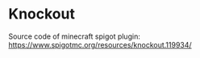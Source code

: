 # Knockout
Source code of minecraft spigot plugin: https://www.spigotmc.org/resources/knockout.119934/

